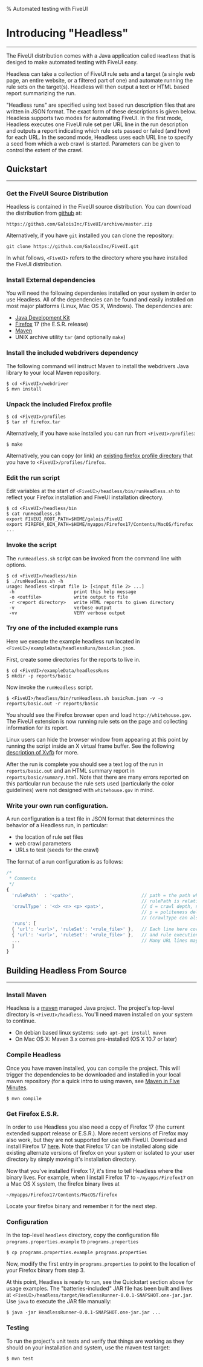 % Automated testing with FiveUI

# Introducing "Headless"

-------------

The FiveUI distribution comes with a Java application called `Headless` that is
desiged to make automated testing with FiveUI easy.

Headless can take a collection of FiveUI rule sets and a target
(a single web page, an entire website, or a filtered part of one)
and automate running the rule sets on the target(s). Headless
will then output a text or HTML based report summarizing the run.

"Headless runs" are specified using text based run description files that are
written in JSON format. The exact form of these descriptions is given below.
Headless supports two modes for automating FiveUI. In the first mode,
Headless executes one FiveUI rule set per URL line in the run description and
outputs a report indicating which rule sets passed or failed (and how) for each
URL. In the second mode, Headless uses each URL line to specify a seed from
which a web crawl is started.  Parameters can be given to control the extent of
the crawl.


## Quickstart

-------------

### Get the FiveUI Source Distribution

Headless is contained in the FiveUI source distribution. You can download the
distribution from [github](http://github.com/galoisinc/FiveUI) at:

    https://github.com/GaloisInc/FiveUI/archive/master.zip

Alternatively, if you have `git` installed you can clone the repository:

    git clone https://github.com/GaloisInc/FiveUI.git

In what follows, `<FiveUI>` refers to the directory where you have installed the
FiveUI distribution.

### Install External dependencies

You will need the following dependenies installed on your system in order
to use Headless. All of the dependencies can be found and easily installed
on most major platforms (Linux, Mac OS X, Windows). The dependencies are:

 - [Java Development Kit](http://www.java.com)
 - [Firefox](http://www.mozilla.org/en-US/firefox/organizations/all.html) 17 (the
   E.S.R. release)
 - [Maven](http://maven.apache.org/download.cgi)
 - UNIX archive utility `tar` (and optionally `make`)

### Install the included webdrivers dependency

The following command will instruct Maven to install
the webdrivers Java library to your local Maven repository.

```
$ cd <FiveUI>/webdriver
$ mvn install
```

### Unpack the included Firefox profile

```
$ cd <FiveUI>/profiles
$ tar xf firefox.tar
```

Alternatively, if you have `make` installed you can run from `<FiveUI>/profiles`:

```
$ make
```

Alternatively, you can copy (or link) an [existing firefox profile
directory](http://support.mozilla.org/en-US/kb/profiles-where-firefox-stores-user-data)
that you have to `<FiveUI>/profiles/firefox`.

### Edit the run script

Edit variables at the start of `<FiveUI>/headless/bin/runHeadless.sh` to
reflect your Firefox installation and FiveUI installation directory.

```
$ cd <FiveUI>/headless/bin
$ cat runHeadless.sh
export FIVEUI_ROOT_PATH=$HOME/galois/FiveUI
export FIREFOX_BIN_PATH=$HOME/myapps/Firefox17/Contents/MacOS/firefox
...
```

### Invoke the script

The `runHeadless.sh` script can be invoked from the command line with options.

```
$ cd <FiveUI>/headless/bin
$ ./runHeadless.sh -h
usage: headless <input file 1> [<input file 2> ...]
 -h                      print this help message
 -o <outfile>            write output to file
 -r <report directory>   write HTML reports to given directory
 -v                      verbose output
 -vv                     VERY verbose output
```

### Try one of the included example runs

Here we execute the example headless run located in
`<FiveUI>/exampleData/headlessRuns/basicRun.json`.

First, create some directories for the reports to live in.

```
$ cd <FiveUI>/exampleData/headlessRuns
$ mkdir -p reports/basic
```

Now invoke the `runHeadless` script.

```
$ <FiveUI>/headless/bin/runHeadless.sh basicRun.json -v -o reports/basic.out -r reports/basic
```

You should see the Firefox browser open and load `http://whitehouse.gov`. The FiveUI
extension is now running rule sets on the page and collecting information for its
report.

Linux users can hide the browser window from appearing at this point
by running the script inside an X virtual frame buffer. See the
following [description of Xvfb](http://en.wikipedia.org/wiki/Xvfb)
for more.

After the run is complete you should see a text log of the run in
`reports/basic.out` and an HTML summary report in
`reports/basic/summary.html`. Note that there are many errors
reported on this particular run because the rule sets used (particularly
the color guidelines) were not designed with `whitehouse.gov` in
mind.

### Write your own run configuration.

A run configuration is a text file in JSON format that determines the behavior
of a Headless run, in particular:

 - the location of rule set files
 - web crawl parameters
 - URLs to test (seeds for the crawl)

The format of a run configuration is as follows:

```javascript
/*
 * Comments
 */
{
  'rulePath'  : '<path>',                         // path = the path where rule set files referenced below live.
                                                  // rulePath is relative to the run description file.
  'crawlType' : '<d> <n> <p> <pat>',              // d = crawl depth, n = max number of pages to retrieve.
                                                  // p = politeness delay (ms), pat = URL glob pattern
                                                  // (crawlType can also be 'none').
  'runs': [
  { 'url': '<url>', 'ruleSet': '<rule_file>' },   // Each line here corresponds to a separate webcrawl
  { 'url': '<url>', 'ruleSet': '<rule_file>' },   // and rule execution pass.
  ...                                             // Many URL lines may follow.
  ]
}
```

## Building Headless From Source

----------------

### Install Maven

Headless is a [maven](http://maven.apache.org/) managed Java project. The
project's top-level directory is `<FiveUI>/headless`.  You'll need maven
installed on your system to continue.

 - On debian based linux systems: `sudo apt-get install maven`
 - On Mac OS X: Maven 3.x comes pre-installed (OS X 10.7 or later)

### Compile Headless

Once you have maven installed, you can compile the project. This will trigger
the dependencies to be downloaded and installed in your local maven repository
(for a quick intro to using maven, see [Maven in Five
Minutes](http://maven.apache.org/guides/getting-started/maven-in-five-minutes.html).

```
$ mvn compile
```

### Get Firefox E.S.R.

In order to use Headless you also need a copy of Firefox 17 (the current
extended support release or E.S.R.). More recent versions of Firefox may also work, but
they are not supported for use with FiveUI. Download and install Firefox 17
[here](http://www.mozilla.org/en-US/firefox/organizations/all.html). Note that
Firefox 17 can be installed along side existing alternate versions of firefox on
your system or isolated to your user directory by simply moving it's
installation directory.

Now that you've installed Firefox 17, it's time to tell Headless where the
binary lives. For example, when I install Firefox 17 to `~/myapps/Firefox17` on a
Mac OS X system, the firefox binary lives at

```
~/myapps/Firefox17/Contents/MacOS/firefox
```

Locate your firefox binary and remember it for the next step.

### Configuration

In the top-level `headless` directory, copy the configuration file
`programs.properties.example` to `programs.properties`

```
$ cp programs.properties.example programs.properties
```

Now, modify the first entry in `programs.properties`
to point to the location of your Firefox binary from step 3.

At this point, Headless is ready to run, see the Quickstart section above for
usage examples. The "batteries-included" JAR file has been built and lives at
`<FiveUI>/headless/target/HeadlessRunner-0.0.1-SNAPSHOT.one-jar.jar`. Use `java`
to execute the JAR file manually:

```
$ java -jar HeadlessRunner-0.0.1-SNAPSHOT.one-jar.jar ...
```

### Testing

To run the project's unit tests and verify that things are working as they should on
your installation and system, use the maven test target:

```
$ mvn test
```
